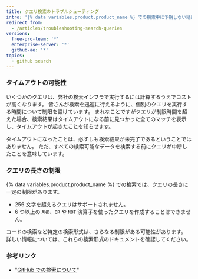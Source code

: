 ```yaml
---
title: クエリ検索のトラブルシューティング
intro: '{% data variables.product.product_name %} での検索中に予期しない結果が起きた場合、よくある問題および制限を確認することでトラブルシューティングできます。'
redirect_from:
  - /articles/troubleshooting-search-queries
versions:
  free-pro-team: '*'
  enterprise-server: '*'
  github-ae: '*'
topics:
  - github search
---
```


### タイムアウトの可能性

いくつかのクエリは、弊社の検索インフラで実行するには計算するうえでコストが高くなります。 皆さんが検索を迅速に行えるように、個別のクエリを実行する時間について制限を設けています。 まれなことですがクエリが制限時間を超えた場合、検索結果はタイムアウトになる前に見つかった全てのマッチを表示し、タイムアウトが起きたことを知らせます。

タイムアウトになったことは、必ずしも検索結果が未完了であるということではありません。 ただ、すべての検索可能なデータを検索する前にクエリが中断したことを意味しています。

### クエリの長さの制限

{% data variables.product.product_name %} での検索では、クエリの長さに一定の制限があります。

* 256 文字を超えるクエリはサポートされません。
* 6 つ以上の `AND`、`OR` や `NOT` 演算子を使ったクエリを作成することはできません。

コードの検索など特定の検索形式は、さらなる制限がある可能性があります。 詳しい情報については、これらの検索形式のドキュメントを確認してください。

### 参考リンク

- "[GitHub での検索について](/articles/about-searching-on-github)"
